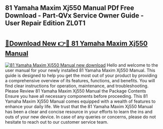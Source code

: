 ## 81 Yamaha Maxim Xj550 Manual PDf Free Download - Part-QVx Service Owner Guide - User Repair Edition ZL0T1

# <h2><a href="http://bc6199.oget.top/?id=81+Yamaha+Maxim+Xj550+Manual">🔗Download New 👉🔴 81 Yamaha Maxim Xj550 Manual</a></h2>

[![81 Yamaha Maxim Xj550 Manual new download](https://i.imgur.com/5g1atiW.png)](http://bc6199.oget.top/?id=81+Yamaha+Maxim+Xj550+Manual)
Hello and welcome to the user manual for your newly installed 81 Yamaha Maxim Xj550 Manual. This guide is designed to help you get the most out of your product by providing a comprehensive overview of its features, functions, and benefits. You will find clear instructions for operation, maintenance, and troubleshooting. Please Review 81 Yamaha Maxim Xj550 Manual the Package Contents Ensure you have all necessary components before proceeding. This 81 Yamaha Maxim Xj550 Manual comes equipped with a wealth of features to enhance your daily life. We trust that the 81 Yamaha Maxim Xj550 Manual has been a clear and concise resource in your efforts to learn the ins and outs of your new device. In case of any queries or concerns, please do not hesitate to reach out to our customer service team.
